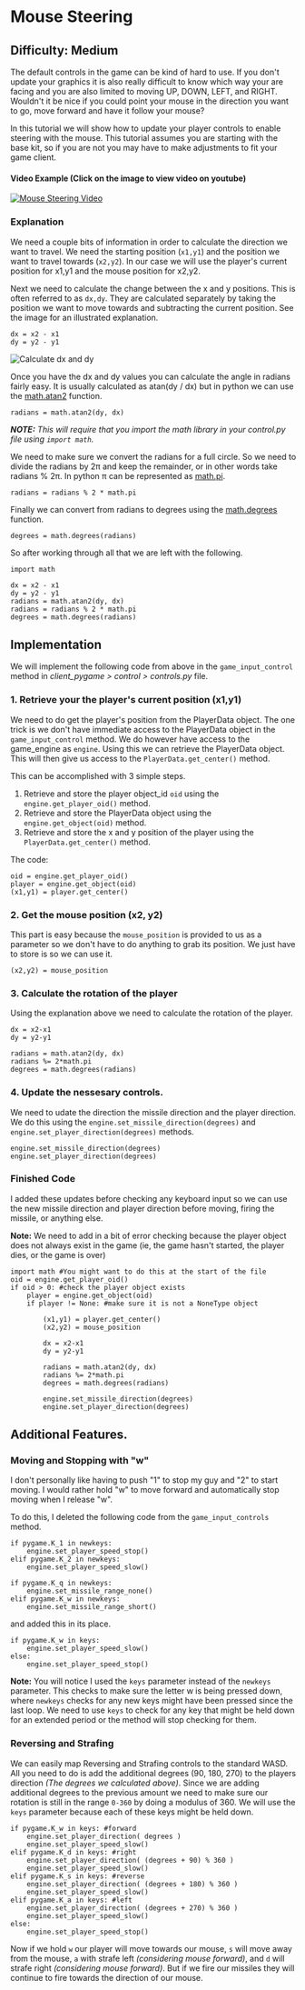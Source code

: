 # Mouse Steering

## Difficulty: Medium

The default controls in the game can be kind of hard to use. If you don't update your graphics it is also really difficult to know which way your are facing and you are also limited to moving UP, DOWN, LEFT, and RIGHT. Wouldn't it be nice if you could point your mouse in the direction you want to go, move forward and have it follow your mouse?

In this tutorial we will show how to update your player controls to enable steering with the mouse. This tutorial assumes you are starting with the base kit, so if you are not you may have to make adjustments to fit your game client.

#### Video Example (Click on the image to view video on youtube)

[![Mouse Steering Video](../assets/images/mouse_steering_video.png)](http://www.youtube.com/watch?v=8Z2SukeupgA "Code Camp Rookie Kit - Mouse Steering Example")

### Explanation

We need a couple bits of information in order to calculate the direction we want to travel. We need the starting position (`x1,y1`) and the position we want to travel towards (`x2,y2`). In our case we will use the player's current position for x1,y1 and the mouse position for x2,y2.

Next we need to calculate the change between the x and y positions. This is often referred to as `dx,dy`. They are calculated separately by taking the position we want to move towards and subtracting the current position. See the image for an illustrated explanation.

	dx = x2 - x1
	dy = y2 - y1

![Calculate dx and dy](../assets/images/mouse_steering_1.png)

Once you have the dx and dy values you can calculate the angle in radians fairly easy. It is usually calculated as atan(dy / dx) but in python we can use the [math.atan2](https://docs.python.org/2/library/math.html#math.atan2) function.

	radians = math.atan2(dy, dx)

_**NOTE:** This will require that you import the math library in your control.py file using `import math`._

We need to make sure we convert the radians for a full circle. So we need to divide the radians by 2&pi; and keep the remainder, or in other words take radians % 2&pi;. In python &pi; can be represented as [math.pi](https://docs.python.org/2/library/math.html#math.pi).

	radians = radians % 2 * math.pi

Finally we can convert from radians to degrees using the [math.degrees](https://docs.python.org/2/library/math.html#math.degrees) function.

	degrees = math.degrees(radians)

So after working through all that we are left with the following.

	import math

	dx = x2 - x1
	dy = y2 - y1
	radians = math.atan2(dy, dx)
	radians = radians % 2 * math.pi
	degrees = math.degrees(radians)


## Implementation

We will implement the following code from above in the `game_input_control` method in *client_pygame > control > controls.py* file.

### 1. Retrieve your the player's current position (x1,y1)

We need to do get the player's position from the PlayerData object. The one trick is we don't have immediate access to the PlayerData object in the `game_input_control` method. We do however have access to the game_engine as `engine`. Using this we can retrieve the PlayerData object. This will then give us access to the `PlayerData.get_center()` method.

This can be accomplished with 3 simple steps.

1. Retrieve and store the player object_id `oid` using the `engine.get_player_oid()` method.
2. Retrieve and store the PlayerData object using the `engine.get_object(oid)` method.
3. Retrieve and store the x and y position of the player using the `PlayerData.get_center()` method.

The code:

	oid = engine.get_player_oid()
	player = engine.get_object(oid)
	(x1,y1) = player.get_center()


### 2. Get the mouse position (x2, y2)

This part is easy because the `mouse_position` is provided to us as a parameter so we don't have to do anything to grab its position. We just have to store is so we can use it.

	(x2,y2) = mouse_position

### 3. Calculate the rotation of the player

Using the explanation above we need to calculate the rotation of the player.
	
	dx = x2-x1
	dy = y2-y1

	radians = math.atan2(dy, dx)
	radians %= 2*math.pi
	degrees = math.degrees(radians)

### 4. Update the nessesary controls.

We need to udate the direction the missile direction and the player direction. We do this using the `engine.set_missile_direction(degrees)` and `engine.set_player_direction(degrees)` methods.

	engine.set_missile_direction(degrees)
	engine.set_player_direction(degrees)

### Finished Code

I added these updates before checking any keyboard input so we can use the new missile direction and player direction before moving, firing the missile, or anything else.

**Note:** We need to add in a bit of error checking because the player object does not always exist in the game (ie, the game hasn't started, the player dies, or the game is over)

	import math #You might want to do this at the start of the file
	oid = engine.get_player_oid()
	if oid > 0: #check the player object exists
		player = engine.get_object(oid)
		if player != None: #make sure it is not a NoneType object

			(x1,y1) = player.get_center()
			(x2,y2) = mouse_position

			dx = x2-x1
			dy = y2-y1

			radians = math.atan2(dy, dx)
			radians %= 2*math.pi
			degrees = math.degrees(radians)

			engine.set_missile_direction(degrees)
			engine.set_player_direction(degrees)

## Additional Features.

### Moving and Stopping with "w"

I don't personally like having to push "1" to stop my guy and "2" to start moving. I would rather hold "w" to move forward and automatically stop moving when I release "w".

To do this, I deleted the following code from the `game_input_controls` method.

	if pygame.K_1 in newkeys:
        engine.set_player_speed_stop()
    elif pygame.K_2 in newkeys:
        engine.set_player_speed_slow()
        
    if pygame.K_q in newkeys:
        engine.set_missile_range_none()
    elif pygame.K_w in newkeys:
        engine.set_missile_range_short()

and added this in its place.

	if pygame.K_w in keys:
		engine.set_player_speed_slow()
	else:
		engine.set_player_speed_stop()

**Note:** You will notice I used the `keys` parameter instead of the `newkeys` parameter. This checks to make sure the letter w is being pressed down, where `newkeys` checks for any new keys might have been pressed since the last loop. We need to use `keys` to check for any key that might be held down for an extended period or the method will stop checking for them.

### Reversing and Strafing

We can easily map Reversing and Strafing controls to the standard WASD. All you need to do is add the additional degrees (90, 180, 270) to the players direction _(The degrees we calculated above)_. Since we are adding additional degrees to the previous amount we need to make sure our rotation is still in the range `0-360` by doing a modulus of 360. We will use the `keys` parameter because each of these keys might be held down.

	if pygame.K_w in keys: #forward
		engine.set_player_direction( degrees )
		engine.set_player_speed_slow()
	elif pygame.K_d in keys: #right
		engine.set_player_direction( (degrees + 90) % 360 )
		engine.set_player_speed_slow()
	elif pygame.K_s in keys: #reverse
		engine.set_player_direction( (degrees + 180) % 360 )
		engine.set_player_speed_slow()
	elif pygame.K_a in keys: #left
		engine.set_player_direction( (degrees + 270) % 360 )
		engine.set_player_speed_slow()
	else:
		engine.set_player_speed_stop()

Now if we hold `w` our player will move towards our mouse, `s` will move away from the mouse, `a` with strafe left _(considering mouse forward)_, and `d` will strafe right _(considering mouse forward)_. But if we fire our missiles they will continue to fire towards the direction of our mouse.